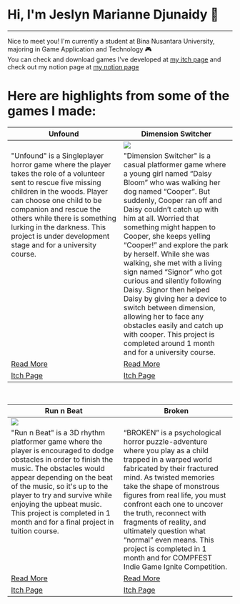 # Hi, I'm Jeslyn Marianne Djunaidy 👋
---
Nice to meet you! I'm currently a student at Bina Nusantara University, majoring in Game Application and Technology 🎮 </br>
You can check and download games I've developed at [my itch page](https://mkd-jmd.itch.io/) and check out my notion page at [my notion page](https://www.notion.so/Jeslyn-s-Portfolio-4deffa7ea5ab4be6a0ab2ee811fd3d3c)

# Here are highlights from some of the games I made:
<table width="100%">
  <thead>
    <tr>
      <th width="50%">Unfound</a></th>
      <th width="50%">Dimension Switcher</a></th>
    </tr>
  </thead>
  <tbody>
    <tr>
      <td><img src=""/></td>
      <td><img src="https://github.com/user-attachments/assets/9edfe1bf-e794-45ce-b05a-ffa491b77f52"/></td>
    </tr>
    <tr>
      <td valign="text-top">"Unfound" is a Singleplayer horror game where the player takes the role of a volunteer sent to rescue five missing children in the woods. Player can choose one child to be companion and rescue the others while there is something lurking in the darkness. This project is under development stage and for a university course.</td>
      <td valign="text-top">"Dimension Switcher" is a casual platformer game where a young girl named “Daisy Bloom” who was walking her dog named “Cooper”. But suddenly, Cooper ran off and Daisy couldn’t catch up with him at all. Worried that something might happen to Cooper, she keeps yelling “Cooper!” and explore the park by herself. While she was walking, she met with a living sign named “Signor” who got curious and silently following Daisy. Signor then helped Daisy by giving her a device to switch between dimension, allowing her to face any obstacles easily and catch up with cooper. This project is completed around 1 month and for a university course.
</td>
    </tr>
    <tr>
      <td><a href="https://github.com/MKD20590/Unfound">Read More</td>
      <td><a href="https://github.com/MKD20590/Dimension-Switcher">Read More</td>
    </tr>
    <tr>
      <td><a href="">Itch Page</td>
      <td><a href="">Itch Page</td>
    </tr>
  </tbody>
</table>

<br>

<table width="100%">
  <thead>
    <tr>
      <th width="50%">Run n Beat</a></th>
      <th width="50%">Broken</a></th>
    </tr>
  </thead>
  <tbody>
    <tr>
      <td><img src="https://github.com/user-attachments/assets/4ead64f7-5e86-4486-a240-073cb6557bc7"/></td>
      <td><img src=""/></td>
    </tr>
    <tr>
      <td valign="text-top">"Run n Beat" is a 3D rhythm platformer game where the player is encouraged to dodge obstacles in order to finish the music. The obstacles would appear depending on the beat of the music, so it's up to the player to try and survive while enjoying the upbeat music. This project is completed in 1 month and for a final project in tuition course.</td>
      <td valign="text-top">“BROKEN” is a psychological horror puzzle-adventure where you play as a child trapped in a warped world fabricated by their fractured mind. As twisted memories take the shape of monstrous figures from real life, you must confront each one to uncover the truth, reconnect with fragments of reality, and ultimately question what “normal” even means. This project is completed in 1 month and for COMPFEST Indie Game Ignite Competition.</td>
    </tr>
    <tr>
      <td><a href="https://github.com/MKD20590/run-n-beat">Read More</td>
      <td><a href="https://github.com/MKD20590/Broken">Read More</td>
    </tr>
    <tr>
      <td><a href="">Itch Page</td>
      <td><a href="https://ajege.itch.io/broken">Itch Page</td>
    </tr>
  </tbody>
</table>

